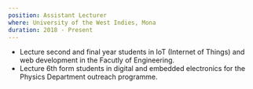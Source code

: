 ```yaml
---
position: Assistant Lecturer
where: University of the West Indies, Mona
duration: 2018 - Present
---
```


- Lecture second and final year students in IoT (Internet of Things) and web development in the Facutly of Engineering.
- Lecture 6th form students in digital and embedded electronics for the Physics Department outreach programme.
